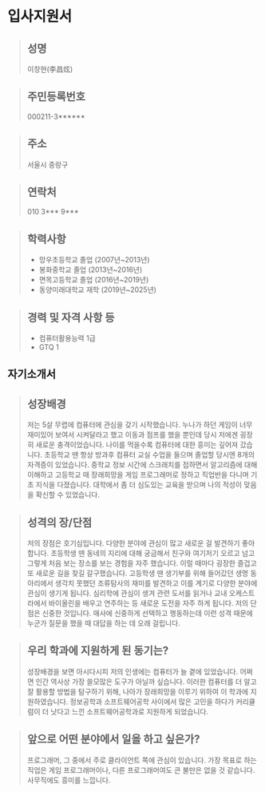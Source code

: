 # 입사지원서

###

> ## 성명
> 이창현(李昌炫)

###

> ## 주민등록번호
> 000211-3******

###

> ## 주소
> 서울시 중랑구

###

> ## 연락처
> 010 3*** 9***

###

> ## 학력사항
> * 망우초등학교 졸업 (2007년~2013년)
> * 봉화중학교 졸업 (2013년~2016년)
> * 면목고등학교 졸업 (2016년~2019년)
> * 동양미래대학교 재학 (2019년~2025년)

###

> ## 경력 및 자격 사항 등
> * 컴퓨터활용능력 1급
> * GTQ 1

###

## 자기소개서

###

> ## 성장배경
> 저는 5살 무렵에 컴퓨터에 관심을 갖기 시작했습니다. 누나가 하던 게임이 너무 재미있어 보여서 시켜달라고 했고 이동과 
점프를 했을 뿐인데 당시 저에겐 굉장히 새로운 충격이었습니다. 나이를 먹을수록 컴퓨터에 대한 흥미는 깊어져 갔습니다. 
초등학교 땐 항상 방과후 컴퓨터 교실 수업을 들으며 졸업할 당시엔 8개의 자격증이 있었습니다. 중학교 정보 시간에 스크래치를 
접하면서 알고리즘에 대해 이해하고 고등학교 때 장래희망을 게임 프로그래머로 정하고 직업반을 다니며 기초 지식을 다졌습니다. 
대학에서 좀 더 심도있는 교육을 받으며 나의 적성이 맞음을 확신할 수 있었습니다.

###

> ## 성격의 장/단점
> 저의 장점은 호기심입니다. 다양한 분야에 관심이 많고 새로운 걸 발견하기 좋아합니다. 초등학생 땐 동네의 지리에 대해 궁금해서 
친구와 여기저기 오르고 넘고 그렇게 처음 보는 장소를 보는 경험을 자주 했습니다. 이럴 때마다 굉장한 즐겁고 또 새로운 길을 찾길 갈구했습니다. 
고등학생 땐 생기부를 위해 들어갔던 생명 동아리에서 생각치 못했던 조류탐사의 재미를 발견하고 이를 계기로 다양한 분야에 관심이 생기게 됩니다. 
심리학에 관심이 생겨 관련 도서를 읽거나 교내 오케스트라에서 바이올린을 배우고 연주하는 등 새로운 도전을 자주 하게 됩니다. 
저의 단점은 신중한 것입니다. 매사에 신중하게 선택하고 행동하는데 이런 성격 때문에 누군가 질문을 했을 때 대답을 하는 데 오래 걸립니다. 

###

> ## 우리 학과에 지원하게 된 동기는?
> 성장배경을 보면 아시다시피 저의 인생에는 컴퓨터가 늘 곁에 있었습니다. 어쩌면 인간 역사상 가장 쓸모많은 도구가 아닐까 싶습니다.
이러한 컴퓨터를 더 알고 잘 활용할 방법을 탐구하기 위해, 나아가 장래희망을 이루기 위하여 이 학과에 지원하였습니다.
정보공학과 소프트웨어공학 사이에서 많은 고민을 하다가 커리큘럼이 더 낫다고 느낀 소프트웨어공학과로 지원하게 되었습니다.

###

> ## 앞으로 어떤 분야에서 일을 하고 싶은가?
> 프로그래머, 그 중에서 주로 클라이언트 쪽에 관심이 있습니다. 가장 목표로 하는 직업은 게임 프로그래머이나, 다른 프로그래머여도 큰 불만은
없을 것 같습니다. 사무직에도 흥미를 느낍니다.

